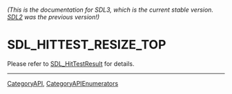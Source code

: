 ###### (This is the documentation for SDL3, which is the current stable version. [SDL2](https://wiki.libsdl.org/SDL2/) was the previous version!)
# SDL_HITTEST_RESIZE_TOP

Please refer to [SDL_HitTestResult](SDL_HitTestResult) for details.

----
[CategoryAPI](CategoryAPI), [CategoryAPIEnumerators](CategoryAPIEnumerators)

